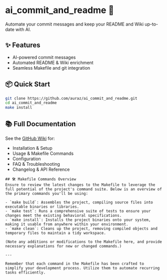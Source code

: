 # ai_commit_and_readme 🚀

Automate your commit messages and keep your README and Wiki up-to-date with AI.

## ✨ Features

- AI-powered commit messages
- Automated README & Wiki enrichment
- Seamless Makefile and git integration

## 📦 Quick Start

```sh
git clone https://github.com/auraz/ai_commit_and_readme.git
cd ai_commit_and_readme
make install
```

## 📚 Full Documentation

See the [GitHub Wiki](https://github.com/auraz/ai_commit_and_readme/wiki) for:
- Installation & Setup
- Usage & Makefile Commands
- Configuration
- FAQ & Troubleshooting
- Changelog & API Reference
```
## 🛠️ Makefile Commands Overview
Ensure to review the latest changes to the Makefile to leverage the full potential of the project's command suite. Below is an overview of the primary commands you'll be using:

- `make build`: Assembles the project, compiling source files into executable binaries or libraries.
- `make test`: Runs a comprehensive suite of tests to ensure your changes meet the existing behavioral specifications.
- `make install`: Installs the project binaries onto your system, making it usable from anywhere within your environment.
- `make clean`: Cleans up the project, removing compiled objects and temporary files to maintain a tidy workspace.

(Note any additions or modifications to the Makefile here, and provide necessary explanations for new or changed commands.)

---

Remember that each command in the Makefile has been crafted to simplify your development process. Utilize them to automate recurring tasks efficiently.
